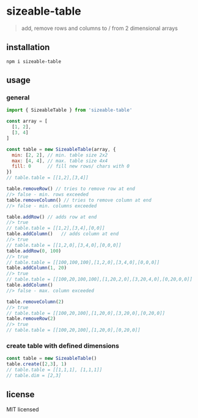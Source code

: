 # sizeable-table

> add, remove rows and columns to / from 2 dimensional arrays

## installation 

    npm i sizeable-table 

## usage 

### general

```js
import { SizeableTable } from 'sizeable-table'

const array = [
  [1, 2],
  [3, 4]
]

const table = new SizeableTable(array, { 
  min: [2, 2], // min. table size 2x2
  max: [4, 4], // max. table size 4x4
  fill: 0      // fill new rows/ chars with 0
})
// table.table = [[1,2],[3,4]]

table.removeRow() // tries to remove row at end
//> false - min. rows exceeded
table.removeColumn() // tries to remove column at end
//> false - min. columns exceeded

table.addRow() // adds row at end
//> true
// table.table = [[1,2],[3,4],[0,0]]
table.addColumn()   // adds column at end
//> true
// table.table = [[1,2,0],[3,4,0],[0,0,0]]
table.addRow(0, 100)
//> true
// table.table = [[100,100,100],[1,2,0],[3,4,0],[0,0,0]]
table.addColumn(1, 20)
//> true
// table.table = [[100,20,100,100],[1,20,2,0],[3,20,4,0],[0,20,0,0]]
table.addColumn()
//> false - max. column exceeded

table.removeColumn(2)
//> true
// table.table = [[100,20,100],[1,20,0],[3,20,0],[0,20,0]]
table.removeRow(2)
//> true
// table.table = [[100,20,100],[1,20,0],[0,20,0]]
```

### create table with defined dimensions

```js
const table = new SizeableTable()
table.create([2,3], 1)
// table.table = [[1,1,1], [1,1,1]]
// table.dim = [2,3]
```

## license 

MIT licensed
